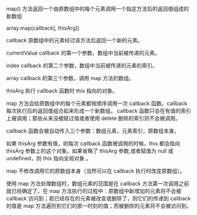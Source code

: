 map() 方法返回一个由原数组中的每个元素调用一个指定方法后的返回值组成的新数组

array.map(callback[, thisArg])

callback
原数组中的元素经过该方法后返回一个新的元素。

currentValue
callback 的第一个参数，数组中当前被传递的元素。

index
callback 的第二个参数，数组中当前被传递的元素的索引。

array
callback 的第三个参数，调用 map 方法的数组。

thisArg
执行 callback 函数时 this 指向的对象。

map 方法会给原数组中的每个元素都按顺序调用一次 callback 函数。callback 每次执行后的返回值组合起来形成一个新数组。 callback 函数只会在有值的索引上被调用；那些从来没被赋过值或者使用 delete 删除的索引则不会被调用。

callback 函数会被自动传入三个参数：数组元素，元素索引，原数组本身。

如果 thisArg 参数有值，则每次 callback 函数被调用的时候，this 都会指向 thisArg 参数上的这个对象。如果省略了 thisArg 参数,或者赋值为 null 或 undefined，则 this 指向全局对象 。

map 不修改调用它的原数组本身（当然可以在 callback 执行时改变原数组）。

使用 map 方法处理数组时，数组元素的范围是在 callback 方法第一次调用之前就已经确定了。在 map 方法执行的过程中：原数组中新增加的元素将不会被 callback 访问到；若已经存在的元素被改变或删除了，则它们的传递到 callback 的值是 map 方法遍历到它们的那一时刻的值；而被删除的元素将不会被访问到。

